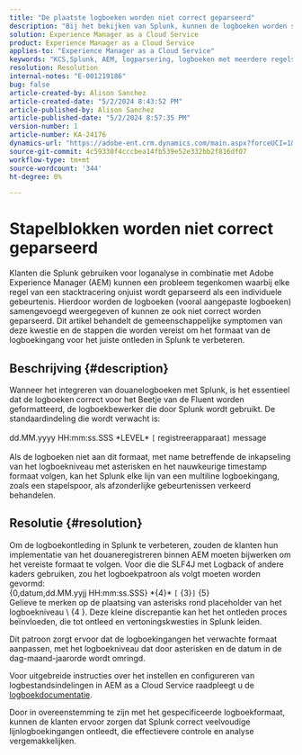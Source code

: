 ```yaml
---
title: "De plaatste logboeken worden niet correct geparseerd"
description: "Bij het bekijken van Splunk, kunnen de logboeken worden samengevoegd en niet correct parseren toe te schrijven aan onjuiste formaten van het douanelogboek."
solution: Experience Manager as a Cloud Service
product: Experience Manager as a Cloud Service
applies-to: "Experience Manager as a Cloud Service"
keywords: "KCS,Splunk, AEM, logparsering, logboeken met meerdere regels, Fluent Bit, logindeling, stacktracering, logconfiguratie"
resolution: Resolution
internal-notes: "E-001219186"
bug: false
article-created-by: Alison Sanchez
article-created-date: "5/2/2024 8:43:52 PM"
article-published-by: Alison Sanchez
article-published-date: "5/2/2024 8:57:35 PM"
version-number: 1
article-number: KA-24176
dynamics-url: "https://adobe-ent.crm.dynamics.com/main.aspx?forceUCI=1&pagetype=entityrecord&etn=knowledgearticle&id=c1f309aa-c408-ef11-9f8a-6045bd034c54"
source-git-commit: 4c59330f4cccbea14fb539e52e332bb2f816df07
workflow-type: tm+mt
source-wordcount: '344'
ht-degree: 0%

---
```


# Stapelblokken worden niet correct geparseerd


Klanten die Splunk gebruiken voor loganalyse in combinatie met Adobe Experience Manager (AEM) kunnen een probleem tegenkomen waarbij elke regel van een stacktracering onjuist wordt geparseerd als een individuele gebeurtenis. Hierdoor worden de logboeken (vooral aangepaste logboeken) samengevoegd weergegeven of kunnen ze ook niet correct worden geparseerd. Dit artikel behandelt de gemeenschappelijke symptomen van deze kwestie en de stappen die worden vereist om het formaat van de logboekingang voor het juiste ontleden in Splunk te verbeteren.

## Beschrijving {#description}


Wanneer het integreren van douanelogboeken met Splunk, is het essentieel dat de logboeken correct voor het Beetje van de Fluent worden geformatteerd, de logboekbewerker die door Splunk wordt gebruikt. De standaardindeling die wordt verwacht is:
<br><br>dd.MM.yyyy HH:mm:ss.SSS \*LEVEL\* `[` registreerapparaat`]`  message<br><br>
Als de logboeken niet aan dit formaat, met name betreffende de inkapseling van het logboekniveau met asterisken en het nauwkeurige timestamp formaat volgen, kan het Splunk elke lijn van een multiline logboekingang, zoals een stapelspoor, als afzonderlijke gebeurtenissen verkeerd behandelen.


## Resolutie {#resolution}


Om de logboekontleding in Splunk te verbeteren, zouden de klanten hun implementatie van het douaneregistreren binnen AEM moeten bijwerken om het vereiste formaat te volgen. Voor die die SLF4J met Logback of andere kaders gebruiken, zou het logboekpatroon als volgt moeten worden gevormd:
<br>{0,datum,dd.MM.yyjj HH:mm:ss.SSS} \*{4}\* `[` {3}`]`  {5}<br>
Gelieve te merken op de plaatsing van asterisks rond placeholder van het logboekniveau \ {4 \}. Deze kleine discrepantie kan het het ontleden proces beïnvloeden, die tot ontleed en vertoningskwesties in Splunk leiden.

Dit patroon zorgt ervoor dat de logboekingangen het verwachte formaat aanpassen, met het logboekniveau dat door asterisken en de datum in de dag-maand-jaarorde wordt omringd.

Voor uitgebreide instructies over het instellen en configureren van logbestandsindelingen in AEM as a Cloud Service raadpleegt u de [logboekdocumentatie](https://experienceleague.adobe.com/docs/experience-manager-cloud-service/content/implementing/developing/logging.html?lang=en).

Door in overeenstemming te zijn met het gespecificeerde logboekformaat, kunnen de klanten ervoor zorgen dat Splunk correct veelvoudige lijnlogboekingangen ontleedt, die effectievere controle en analyse vergemakkelijken.
